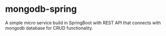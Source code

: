 # mongodb-spring
A simple micro service build in SpringBoot with REST API that connects with mongodb database for CRUD functionality.

